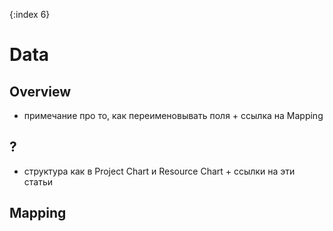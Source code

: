 {:index 6}
# Data

## Overview

* примечание про то, как переименовывать поля + ссылка на Mapping

## ?

* структура как в Project Chart и Resource Chart + ссылки на эти статьи

## Mapping